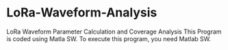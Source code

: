 # LoRa-Waveform-Analysis
LoRa Waveform Parameter Calculation and Coverage Analysis
This Program is coded using Matla SW.
To execute this program, you need Matlab SW.

